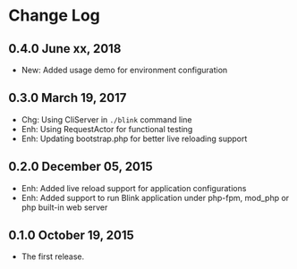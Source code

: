 Change Log
==========

0.4.0 June xx, 2018
-------------------

- New: Added usage demo for environment configuration


0.3.0 March 19, 2017
--------------------

- Chg: Using CliServer in `./blink` command line
- Enh: Using RequestActor for functional testing
- Enh: Updating bootstrap.php for better live reloading support

0.2.0 December 05, 2015
-----------------------

- Enh: Added live reload support for application configurations
- Enh: Added support to run Blink application under php-fpm, mod_php or php built-in web server


0.1.0 October 19, 2015
---------------------

- The first release.

